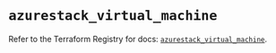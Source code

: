 # `azurestack_virtual_machine`

Refer to the Terraform Registry for docs: [`azurestack_virtual_machine`](https://registry.terraform.io/providers/hashicorp/azurestack/1.0.0/docs/resources/virtual_machine).

